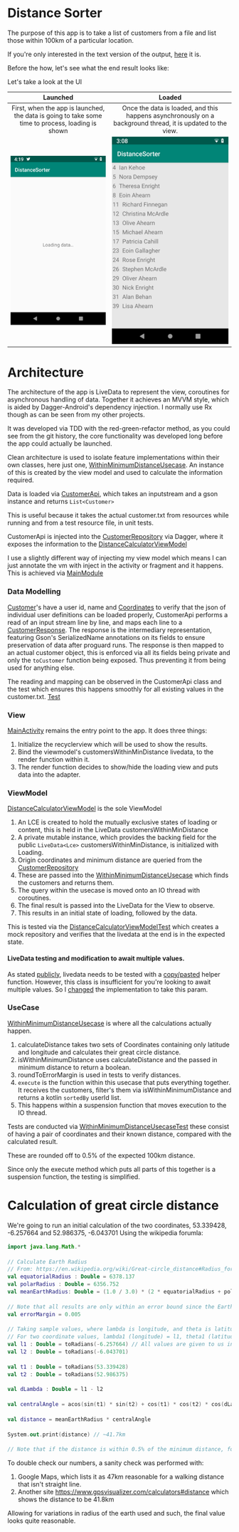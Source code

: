 # Distance Sorter
The purpose of this app is to take a list of customers from a file and list those within 100km of a particular location.

If you're only interested in the text version of the output, [here](outputs/output.txt) it is.

Before the how, let's see what the end result looks like:

Let's take a look at the UI

Launched    | Loaded
:----------:|:--------------:
First, when the app is launched, the data is going to take some time to process, loading is shown | Once the data is loaded, and this happens asynchronously on a background thread, it is updated to the view.
![Loading data is being shown on an otherwise empty screen](outputs/load.png) | ![A list of results is shown](outputs/data_loaded.jpg)




# Architecture
The architecture of the app is LiveData to represent the view, coroutines for asynchronous handling of data. Together it achieves an MVVM style, which is aided by Dagger-Android's dependency injection. I normally use Rx though as can be seen from my other projects.

It was developed via TDD with the red-green-refactor method, as you could see from the git history, the core functionality was developed long before the app could actually be launched.

Clean architecture is used to isolate feature implementations within their own classes, here just one, [WithinMinimumDistanceUsecase](app/src/main/java/com/aniketkadam/distancesorter/distancecalculator/WithinMinimumDistanceUsecase.kt). An instance of this is created by the view model and used to  calculate the information required.

Data is loaded via [CustomerApi](app/src/main/java/com/aniketkadam/distancesorter/distancecalculator/data/CustomerApi.kt), which takes an inputstream and a gson instance and returns `List<Customer>`

This is useful because it takes the actual customer.txt from resources while running and from a test resource file, in unit tests. 

CustomerApi is injected into the [CustomerRepository](app/src/main/java/com/aniketkadam/distancesorter/distancecalculator/data/CustomerRepository.kt) via Dagger, where it exposes the information to the [DistanceCalculatorViewModel](app/src/main/java/com/aniketkadam/distancesorter/distancecalculator/DistanceCalculatorViewModel.kt)

I use a slightly different way of injecting my view model which means I can just annotate the vm with inject in the activity or fragment and it happens. This is achieved via [MainModule](app/src/main/java/com/aniketkadam/distancesorter/distancecalculator/distancesorter/di/MainModule.kt)

### Data Modelling
[Customer](app/src/main/java/com/aniketkadam/distancesorter/distancecalculator/data/Customer.kt)'s have a user id, name and [Coordinates](app/src/main/java/com/aniketkadam/distancesorter/distancecalculator/data/Coordinates.kt) to verify that the json of individual user definitions can be loaded properly,
CustomerApi performs a read of an input stream line by line, and maps each line to a [CustomerResponse](app/src/main/java/com/aniketkadam/distancesorter/distancecalculator/data/CustomerResponse.kt). The response is the intermediary representation, featuring Gson's SerializedName annotations on its fields to ensure preservation of data after proguard runs.
The response is then mapped to an actual customer object, this is enforced via all its fields being private and only the `toCustomer` function being exposed. Thus preventing it from being used for anything else.

The reading and mapping can be observed in the CustomerApi class and the test which ensures this happens smoothly for all existing values in the customer.txt.
[Test](app/src/test/java/com/aniketkadam/distancesorter/distancecalculator/data/CustomerApiTest.kt)

### View
[MainActivity](app/src/main/java/com/aniketkadam/distancesorter/distancecalculator/MainActivity.kt) remains the entry point to the app. It does three things:
1. Initialize the recyclerview which will be used to show the results.
2. Bind the viewmodel's customersWithinMinDistance livedata, to the render function within it.
3. The render function decides to show/hide the loading view and puts data into the adapter.

### ViewModel
[DistanceCalculatorViewModel](app/src/main/java/com/aniketkadam/distancesorter/distancecalculator/DistanceCalculatorViewModel.kt) is the sole ViewModel
1. An LCE is created to hold the mutually exclusive states of loading or content, this is held in the LiveData customersWithinMinDistance
2. A private mutable instance, which provides the backing field for the public `LiveData<Lce>`  customersWithinMinDistance, is initialized with Loading.
3. Origin coordinates and minimum distance are queried from the [CustomerRepository](app/src/main/java/com/aniketkadam/distancesorter/distancecalculator/data/CustomerRepository.kt)
4. These are passed into the [WithinMinimumDistanceUsecase](app/src/main/java/com/aniketkadam/distancesorter/distancecalculator/WithinMinimumDistanceUsecase.kt) which finds the customers and returns them.
5. The query within the usecase is moved onto an IO thread with coroutines.
6. The final result is passed into the LiveData for the View to observe.
7. This results in an initial state of loading, followed by the data.

This is tested via the [DistanceCalculatorViewModelTest](app/src/test/java/com/aniketkadam/distancesorter/distancecalculator/DistanceCalculatorViewModelTest.kt) which creates a mock repository and verifies that the livedata at the end is in the expected state.

#### LiveData testing and modification to await multiple values.
As stated [publicly](https://twitter.com/ppvi/status/1169498619105427456), livedata needs to be tested with a [copy/pasted](https://github.com/android/architecture-components-samples/blob/master/LiveDataSample/app/src/test/java/com/android/example/livedatabuilder/util/LiveDataTestUtil.kt) helper function.
However, this class is insufficient for you're looking to await multiple values. So I [changed](https://github.com/AniketSK/DistanceSorter/commit/586a00b9713705a48c2d984fee800cf74370b656) the implementation to take this param.

### UseCase
[WithinMinimumDistanceUsecase](app/src/main/java/com/aniketkadam/distancesorter/distancecalculator/WithinMinimumDistanceUsecase.kt) is where all the calculations actually happen.

1. calculateDistance takes two sets of Coordinates containing only latitude and longitude and calculates their great circle distance.
2. isWithinMinimumDistance uses calculateDistance and the passed in minimum distance to return a boolean.
3. roundToErrorMargin is used in tests to verify distances.
4. `execute` is the function within this usecase that puts everything together. It receives the customers, filter's them via isWithinMinimumDistance and returns a kotlin `sortedBy` userId list.
5. This happens within a suspension function that moves execution to the IO thread.

Tests are conducted via [WithinMinimumDistanceUsecaseTest](app/src/test/java/com/aniketkadam/distancesorter/distancecalculator/WithinMinimumDistanceUsecaseTest.kt) these consist of having a pair of coordinates and their known distance, compared with the calculated result.

These are rounded off to 0.5% of the expected 100km distance.

Since only the execute method which puts all parts of this together is a suspension function, the testing is simplified.

# Calculation of great circle distance
We're going to run an initial calculation of the two coordinates, 53.339428, -6.257664 and 52.986375, -6.043701
Using the wikipedia forumla:
```kotlin
import java.lang.Math.*

// Calculate Earth Radius
// From: https://en.wikipedia.org/wiki/Great-circle_distance#Radius_for_spherical_Earth
val equatorialRadius : Double = 6378.137
val polarRadius : Double = 6356.752
val meanEarthRadius: Double = (1.0 / 3.0) * (2 * equatorialRadius + polarRadius)

// Note that all results are only within an error bound since the Earth isn't perfectly spherical and we've made assumptions.
val errorMargin = 0.005

// Taking sample values, where lambda is longitude, and theta is latitude.
// For two coordinate values, lambda1 (longitude) = l1, theta1 (latitude) = t1 and for the second set of coordinates, l2, t2  
val l1 : Double = toRadians(-6.257664) // All values are given to us in degrees so they must be converted to radians
val l2 : Double = toRadians(-6.043701)

val t1 : Double = toRadians(53.339428)
val t2 : Double = toRadians(52.986375)

val dLambda : Double = l1 - l2

val centralAngle = acos(sin(t1) * sin(t2) + cos(t1) * cos(t2) * cos(dLambda))

val distance = meanEarthRadius * centralAngle

System.out.print(distance) // ~41.7km

// Note that if the distance is within 0.5% of the minimum distance, for safety's sake, we may want to include those people.

```

To double check our numbers, a sanity check was performed with:
1. Google Maps, which lists it as 47km reasonable for a walking distance that isn't straight line.
2. Another site https://www.gpsvisualizer.com/calculators#distance which shows the distance to be 41.8km

Allowing for variations in radius of the earth used and such, the final value looks quite reasonable. 

